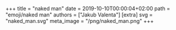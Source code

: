 +++
title = "naked man"
date = 2019-10-10T00:00:04+02:00
path = "emoji/naked man"
authors = ["Jakub Valenta"]
[extra]
svg = "naked_man.svg"
meta_image = "/png/naked_man.png"
+++
